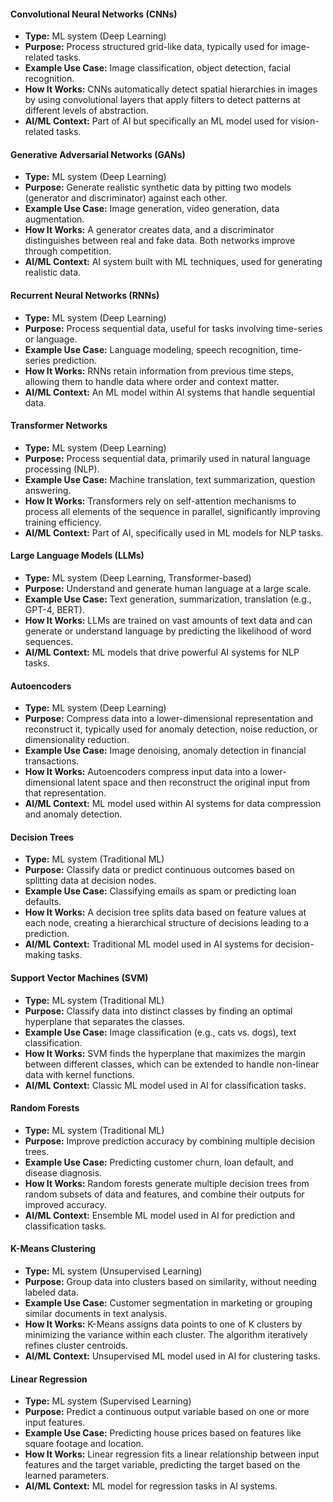 #### Convolutional Neural Networks (CNNs)
- **Type:** ML system (Deep Learning)
- **Purpose:** Process structured grid-like data, typically used for image-related tasks.
- **Example Use Case:** Image classification, object detection, facial recognition.
- **How It Works:** CNNs automatically detect spatial hierarchies in images by using convolutional layers that apply filters to detect patterns at different levels of abstraction.
- **AI/ML Context:** Part of AI but specifically an ML model used for vision-related tasks.
#### Generative Adversarial Networks (GANs)
- **Type:** ML system (Deep Learning)
- **Purpose:** Generate realistic synthetic data by pitting two models (generator and discriminator) against each other.
- **Example Use Case:** Image generation, video generation, data augmentation.
- **How It Works:** A generator creates data, and a discriminator distinguishes between real and fake data. Both networks improve through competition.
- **AI/ML Context:** AI system built with ML techniques, used for generating realistic data.
#### Recurrent Neural Networks (RNNs)
 - **Type:** ML system (Deep Learning)
 - **Purpose:** Process sequential data, useful for tasks involving time-series or language.
 - **Example Use Case:** Language modeling, speech recognition, time-series prediction.
 - **How It Works:** RNNs retain information from previous time steps, allowing them to handle data where order and context matter.
 - **AI/ML Context:** An ML model within AI systems that handle sequential data.
#### Transformer Networks
- **Type:** ML system (Deep Learning)
- **Purpose:** Process sequential data, primarily used in natural language processing (NLP).
- **Example Use Case:** Machine translation, text summarization, question answering.
- **How It Works:** Transformers rely on self-attention mechanisms to process all elements of the sequence in parallel, significantly improving training efficiency.
- **AI/ML Context:** Part of AI, specifically used in ML models for NLP tasks.
#### Large Language Models (LLMs)
- **Type:** ML system (Deep Learning, Transformer-based)
- **Purpose:** Understand and generate human language at a large scale.
- **Example Use Case:** Text generation, summarization, translation (e.g., GPT-4, BERT).
- **How It Works:** LLMs are trained on vast amounts of text data and can generate or understand language by predicting the likelihood of word sequences.
- **AI/ML Context:** ML models that drive powerful AI systems for NLP tasks.
#### Autoencoders
- **Type:** ML system (Deep Learning)
- **Purpose:** Compress data into a lower-dimensional representation and reconstruct it, typically used for anomaly detection, noise reduction, or dimensionality reduction.
- **Example Use Case:** Image denoising, anomaly detection in financial transactions.
- **How It Works:** Autoencoders compress input data into a lower-dimensional latent space and then reconstruct the original input from that representation.
- **AI/ML Context:** ML model used within AI systems for data compression and anomaly detection.
#### Decision Trees
- **Type:** ML system (Traditional ML)
- **Purpose:** Classify data or predict continuous outcomes based on splitting data at decision nodes.
- **Example Use Case:** Classifying emails as spam or predicting loan defaults.
- **How It Works:** A decision tree splits data based on feature values at each node, creating a hierarchical structure of decisions leading to a prediction.
- **AI/ML Context:** Traditional ML model used in AI systems for decision-making tasks.
#### Support Vector Machines (SVM)
- **Type:** ML system (Traditional ML)
- **Purpose:** Classify data into distinct classes by finding an optimal hyperplane that separates the classes.
- **Example Use Case:** Image classification (e.g., cats vs. dogs), text classification.
- **How It Works:** SVM finds the hyperplane that maximizes the margin between different classes, which can be extended to handle non-linear data with kernel functions.
- **AI/ML Context:** Classic ML model used in AI for classification tasks.
#### Random Forests
- **Type:** ML system (Traditional ML)
- **Purpose:** Improve prediction accuracy by combining multiple decision trees.
- **Example Use Case:** Predicting customer churn, loan default, and disease diagnosis.
- **How It Works:** Random forests generate multiple decision trees from random subsets of data and features, and combine their outputs for improved accuracy.
- **AI/ML Context:** Ensemble ML model used in AI for prediction and classification tasks.
#### K-Means Clustering
- **Type:** ML system (Unsupervised Learning)
- **Purpose:** Group data into clusters based on similarity, without needing labeled data.
- **Example Use Case:** Customer segmentation in marketing or grouping similar documents in text analysis.
- **How It Works:** K-Means assigns data points to one of K clusters by minimizing the variance within each cluster. The algorithm iteratively refines cluster centroids.
- **AI/ML Context:** Unsupervised ML model used in AI for clustering tasks.
#### Linear Regression
- **Type:** ML system (Supervised Learning)
- **Purpose:** Predict a continuous output variable based on one or more input features.
- **Example Use Case:** Predicting house prices based on features like square footage and location.
- **How It Works:** Linear regression fits a linear relationship between input features and the target variable, predicting the target based on the learned parameters.
- **AI/ML Context:** ML model for regression tasks in AI systems. 